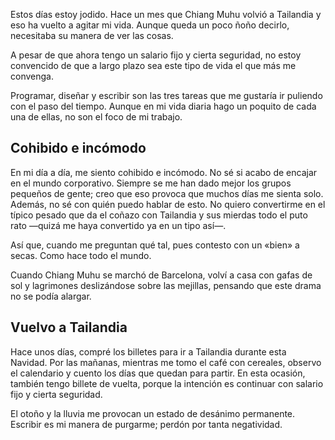 Estos días estoy jodido. Hace un mes que Chiang Muhu volvió a Tailandia y eso ha vuelto a agitar mi vida. Aunque queda un poco ñoño decirlo, necesitaba su manera de ver las cosas.

A pesar de que ahora tengo un salario fijo y cierta seguridad, no estoy convencido de que a largo plazo sea este tipo de vida el que más me convenga.

Programar, diseñar y escribir son las tres tareas que me gustaría ir puliendo con el paso del tiempo. Aunque en mi vida diaria hago un poquito de cada una de ellas, no son el foco de mi trabajo. 

## Cohibido e incómodo

En mi día a día, me siento cohibido e incómodo. No sé si acabo de encajar en el mundo corporativo. Siempre se me han dado mejor los grupos pequeños de gente; creo que eso provoca que muchos días me sienta solo. Además, no sé con quién puedo hablar de esto. No quiero convertirme en el típico pesado que da el coñazo con Tailandia y sus mierdas todo el puto rato —quizá me haya convertido ya en un tipo así—. 

Así que, cuando me preguntan qué tal, pues contesto con un «bien» a secas. Como hace todo el mundo.

Cuando Chiang Muhu se marchó de Barcelona, volví a casa con gafas de sol y lagrimones deslizándose sobre las mejillas, pensando que este drama no se podía alargar. 

## Vuelvo a Tailandia

Hace unos días, compré los billetes para ir a Tailandia durante esta Navidad. Por las mañanas, mientras me tomo el café con cereales, observo el calendario y cuento los días que quedan para partir. En esta ocasión, también tengo billete de vuelta, porque la intención es continuar con salario fijo y cierta seguridad.

El otoño y la lluvia me provocan un estado de desánimo permanente. Escribir es mi manera de purgarme; perdón por tanta negatividad.